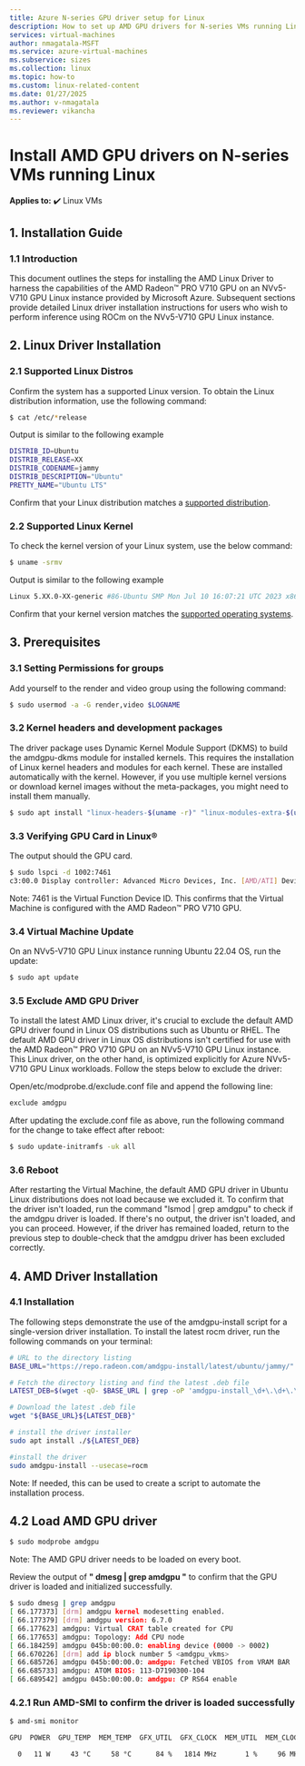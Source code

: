 ```yaml
---
title: Azure N-series GPU driver setup for Linux
description: How to set up AMD GPU drivers for N-series VMs running Linux in Azure
services: virtual-machines
author: nmagatala-MSFT
ms.service: azure-virtual-machines
ms.subservice: sizes
ms.collection: linux
ms.topic: how-to
ms.custom: linux-related-content
ms.date: 01/27/2025
ms.author: v-nmagatala
ms.reviewer: vikancha
---
```


# Install AMD GPU drivers on N-series VMs running Linux

**Applies to:** :heavy_check_mark: Linux VMs

## 1. Installation Guide

### 1.1 Introduction

This document outlines the steps for installing the AMD Linux Driver to harness the capabilities of the AMD Radeon&trade; PRO V710 GPU on an NVv5-V710 GPU Linux instance provided by Microsoft Azure. Subsequent sections provide detailed Linux driver installation instructions for users who wish to perform inference using ROCm on the NVv5-V710 GPU Linux instance.

## 2. Linux Driver Installation

### 2.1 Supported Linux Distros

Confirm the system has a supported Linux version.
To obtain the Linux distribution information, use the following command:
``` bash
$ cat /etc/*release
```
Output is similar to the following example
```bash
DISTRIB_ID=Ubuntu 
DISTRIB_RELEASE=XX 
DISTRIB_CODENAME=jammy 
DISTRIB_DESCRIPTION="Ubuntu" 
PRETTY_NAME="Ubuntu LTS"
```
Confirm that your Linux distribution matches a [supported distribution](https://rocm.docs.amd.com/projects/install-on-linux/en/latest/reference/system-requirements.html#supported-distributions).

### 2.2 Supported Linux Kernel

To check the kernel version of your Linux system, use the below command:
```bash
$ uname -srmv
```
Output is similar to the following example

```bash
Linux 5.XX.0-XX-generic #86-Ubuntu SMP Mon Jul 10 16:07:21 UTC 2023 x86_64
```
Confirm that your kernel version matches the [supported operating systems](https://rocm.docs.amd.com/projects/install-on-linux/en/latest/reference/system-requirements.html#supported-distributions).

## 3. Prerequisites

### 3.1 Setting Permissions for groups

Add yourself to the render and video group using the following command:
```bash
$ sudo usermod -a -G render,video $LOGNAME
```

### 3.2 Kernel headers and development packages

The driver package uses Dynamic Kernel Module Support (DKMS) to build the amdgpu-dkms module for installed kernels. This requires the installation of Linux kernel headers and modules for each kernel. These are installed automatically with the kernel. However, if you use multiple kernel versions or download kernel images without the meta-packages, you might need to install them manually.

```bash
$ sudo apt install "linux-headers-$(uname -r)" "linux-modules-extra-$(uname -r)"
```

### 3.3 Verifying GPU Card in Linux&reg;

The output should the GPU card.

```Bash
$ sudo lspci -d 1002:7461
c3:00.0 Display controller: Advanced Micro Devices, Inc. [AMD/ATI] Device 7461
```

Note: 7461 is the Virtual Function Device ID. This confirms that the Virtual Machine is configured with the AMD Radeon&trade; PRO V710 GPU.

### 3.4 Virtual Machine Update

On an NVv5-V710 GPU Linux instance running Ubuntu 22.04 OS, run the update: 
```bash
$ sudo apt update
```

### 3.5 Exclude AMD GPU Driver

To install the latest AMD Linux driver, it's crucial to exclude the default AMD GPU driver found in Linux OS distributions such as Ubuntu or RHEL. The default AMD GPU driver in Linux OS distributions isn't certified for use with the AMD Radeon&trade; PRO V710 GPU on an NVv5-V710 GPU Linux instance. This Linux driver, on the other hand, is optimized explicitly for Azure NVv5-V710 GPU Linux workloads. Follow the steps below to exclude the driver: 

Open/etc/modprobe.d/exclude.conf file and append the following line:

```bash
exclude amdgpu
```
After updating the exclude.conf file as above, run the following command for the change to take effect after reboot:

```Bash
$ sudo update-initramfs -uk all
```

### 3.6 Reboot

After restarting the Virtual Machine, the default AMD GPU driver in Ubuntu Linux distributions does not load because we excluded it. To confirm that the driver isn't loaded, run the command "lsmod | grep amdgpu" to check if the amdgpu driver is loaded. If there's no output, the driver isn't loaded, and you can proceed. However, if the driver has remained loaded, return to the previous step to double-check that the amdgpu driver has been excluded correctly.

## 4. AMD Driver Installation

### 4.1 Installation

The following steps demonstrate the use of the amdgpu-install script for a single-version driver installation. To install the latest rocm driver, run the following commands on your terminal:

```bash
# URL to the directory listing 
BASE_URL="https://repo.radeon.com/amdgpu-install/latest/ubuntu/jammy/" 

# Fetch the directory listing and find the latest .deb file 
LATEST_DEB=$(wget -qO- $BASE_URL | grep -oP 'amdgpu-install_\d+\.\d+\.\d+-\d+_all\.deb' | head -n 1) 

# Download the latest .deb file 
wget "${BASE_URL}${LATEST_DEB}"

# install the driver installer 
sudo apt install ./${LATEST_DEB}

#install the driver 
sudo amdgpu-install --usecase=rocm
```

Note: If needed, this can be used to create a script to automate the installation process.

## 4.2 Load AMD GPU driver

```bash
$ sudo modprobe amdgpu
```

Note: The AMD GPU driver needs to be loaded on every boot.

Review the output of **" dmesg | grep amdgpu "** to confirm that the GPU driver is loaded and initialized successfully.

```bash
$ sudo dmesg | grep amdgpu 
[ 66.177373] [drm] amdgpu kernel modesetting enabled. 
[ 66.177379] [drm] amdgpu version: 6.7.0 
[ 66.177623] amdgpu: Virtual CRAT table created for CPU 
[ 66.177653] amdgpu: Topology: Add CPU node 
[ 66.184259] amdgpu 045b:00:00.0: enabling device (0000 -> 0002) 
[ 66.670226] [drm] add ip block number 5 <amdgpu_vkms> 
[ 66.685726] amdgpu 045b:00:00.0: amdgpu: Fetched VBIOS from VRAM BAR 
[ 66.685733] amdgpu: ATOM BIOS: 113-D7190300-104 
[ 66.689542] amdgpu 045b:00:00.0: amdgpu: CP RS64 enable
```

### 4.2.1 Run AMD-SMI to confirm the driver is loaded successfully 

```bash
$ amd-smi monitor
```
```bash
GPU  POWER  GPU_TEMP  MEM_TEMP  GFX_UTIL  GFX_CLOCK  MEM_UTIL  MEM_CLOCK  ENC_UTIL  ENC_CLOCK  DEC_UTIL  DEC_CLOCK     THROTTLE  SINGLE_ECC  DOUBLE_ECC  PCIE_REPLAY  VRAM_USED  VRAM_TOTAL   PCIE_BW 

  0   11 W     43 °C     58 °C      84 %   1814 MHz       1 %     96 MHz       N/A    812 MHz       N/A    512 MHz  UNTHROTTLED           0           0            0     227 MB    25476 MB  N/A Mb/s
```